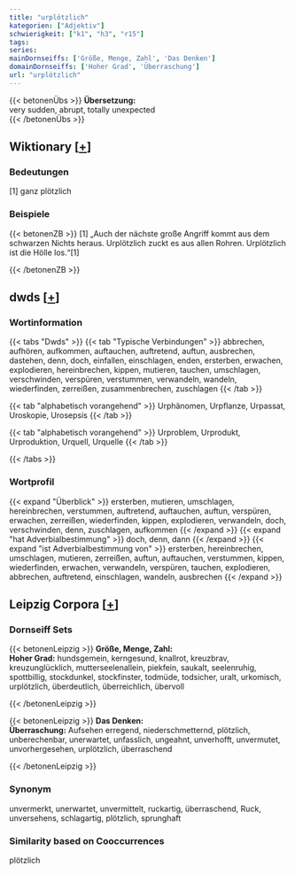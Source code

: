 ```yaml
---
title: "urplötzlich"
kategorien: ["Adjektiv"]
schwierigkeit: ["k1", "h3", "r15"]
tags:
series:
mainDornseiffs: ['Größe, Menge, Zahl', 'Das Denken']
domainDornseiffs: ['Hoher Grad', 'Überraschung']
url: "urplötzlich"
---
```


{{< betonenÜbs >}}
**Übersetzung:**  
very sudden, abrupt, totally unexpected  
{{< /betonenÜbs >}}

## Wiktionary [[+](https://de.wiktionary.org/wiki/urplötzlich)]

### Bedeutungen
[1] ganz plötzlich  

### Beispiele
{{< betonenZB >}}
[1] „Auch der nächste große Angriff kommt aus dem schwarzen Nichts heraus. Urplötzlich zuckt es aus allen Rohren. Urplötzlich ist die Hölle los.“[1]  

{{< /betonenZB >}}


## dwds [[+](https://www.dwds.de/wb/urplötzlich)]

### Wortinformation
{{< tabs "Dwds" >}}
{{< tab "Typische Verbindungen" >}}
abbrechen, aufhören, aufkommen, auftauchen, auftretend, auftun, ausbrechen, dastehen, denn, doch, einfallen, einschlagen, enden, ersterben, erwachen, explodieren, hereinbrechen, kippen, mutieren, tauchen, umschlagen, verschwinden, verspüren, verstummen, verwandeln, wandeln, wiederfinden, zerreißen, zusammenbrechen, zuschlagen
{{< /tab >}}

{{< tab "alphabetisch vorangehend" >}}
Urphänomen, Urpflanze, Urpassat, Uroskopie, Urosepsis
{{< /tab >}}

{{< tab "alphabetisch vorangehend" >}}
Urproblem, Urprodukt, Urproduktion, Urquell, Urquelle
{{< /tab >}}

{{< /tabs >}}

### Wortprofil
{{< expand "Überblick" >}} ersterben, mutieren, umschlagen, hereinbrechen, verstummen, auftretend, auftauchen, auftun, verspüren, erwachen, zerreißen, wiederfinden, kippen, explodieren, verwandeln, doch, verschwinden, denn, zuschlagen, aufkommen {{< /expand >}}
{{< expand "hat Adverbialbestimmung" >}} doch, denn, dann {{< /expand >}}
{{< expand "ist Adverbialbestimmung von" >}} ersterben, hereinbrechen, umschlagen, mutieren, zerreißen, auftun, auftauchen, verstummen, kippen, wiederfinden, erwachen, verwandeln, verspüren, tauchen, explodieren, abbrechen, auftretend, einschlagen, wandeln, ausbrechen {{< /expand >}}

## Leipzig Corpora [[+](https://corpora.uni-leipzig.de/en/res?word=urplötzlich&corpusId=deu_newscrawl-public_2018)]

### Dornseiff Sets
{{< betonenLeipzig >}}
**Größe, Menge, Zahl:**  
**Hoher Grad:** hundsgemein, kerngesund, knallrot, kreuzbrav, kreuzunglücklich, mutterseelenallein, piekfein, saukalt, seelenruhig, spottbillig, stockdunkel, stockfinster, todmüde, todsicher, uralt, urkomisch, urplötzlich, überdeutlich, überreichlich, übervoll  

{{< /betonenLeipzig >}}


{{< betonenLeipzig >}}
**Das Denken:**  
**Überraschung:** Aufsehen erregend, niederschmetternd, plötzlich, unberechenbar, unerwartet, unfasslich, ungeahnt, unverhofft, unvermutet, unvorhergesehen, urplötzlich, überraschend  

{{< /betonenLeipzig >}}

### Synonym
unvermerkt, unerwartet, unvermittelt, ruckartig, überraschend, Ruck, unversehens, schlagartig, plötzlich, sprunghaft


### Similarity based on Cooccurrences
plötzlich


